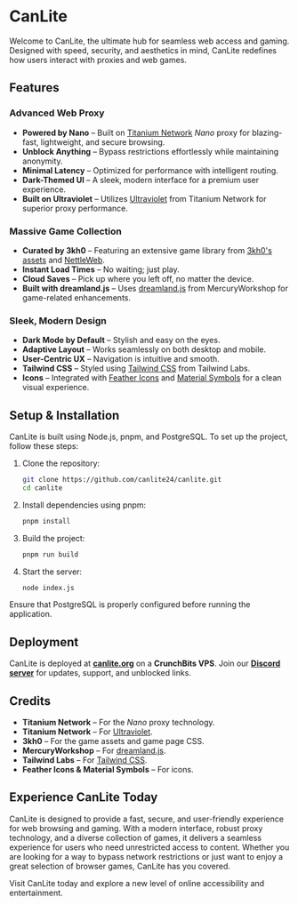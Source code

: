 # CanLite

Welcome to CanLite, the ultimate hub for seamless web access and gaming. Designed with speed, security, and aesthetics in mind, CanLite redefines how users interact with proxies and web games.

## Features

### Advanced Web Proxy
- **Powered by Nano** – Built on [Titanium Network](https://github.com/titaniumnetwork-dev/nano) *Nano* proxy for blazing-fast, lightweight, and secure browsing.
- **Unblock Anything** – Bypass restrictions effortlessly while maintaining anonymity.
- **Minimal Latency** – Optimized for performance with intelligent routing.
- **Dark-Themed UI** – A sleek, modern interface for a premium user experience.
- **Built on Ultraviolet** – Utilizes [Ultraviolet](https://github.com/titaniumnetwork-dev/Ultraviolet) from Titanium Network for superior proxy performance.

### Massive Game Collection
- **Curated by 3kh0** – Featuring an extensive game library from [3kh0's assets](https://gitlab.com/3kh0/3kh0-assets) and [NettleWeb](https://github.com/nettleweb/nettleweb).
- **Instant Load Times** – No waiting; just play.
- **Cloud Saves** – Pick up where you left off, no matter the device.
- **Built with dreamland.js** – Uses [dreamland.js](https://github.com/MercuryWorkshop/dreamland.js) from MercuryWorkshop for game-related enhancements.

### Sleek, Modern Design
- **Dark Mode by Default** – Stylish and easy on the eyes.
- **Adaptive Layout** – Works seamlessly on both desktop and mobile.
- **User-Centric UX** – Navigation is intuitive and smooth.
- **Tailwind CSS** – Styled using [Tailwind CSS](https://tailwindcss.com/) from Tailwind Labs.
- **Icons** – Integrated with [Feather Icons](https://feathericons.com/) and [Material Symbols](https://fonts.google.com/icons) for a clean visual experience.

## Setup & Installation

CanLite is built using Node.js, pnpm, and PostgreSQL. To set up the project, follow these steps:

1. Clone the repository:
   ```sh
   git clone https://github.com/canlite24/canlite.git
   cd canlite
   ```
2. Install dependencies using pnpm:
   ```sh
   pnpm install
   ```
3. Build the project:
   ```sh
   pnpm run build
   ```
4. Start the server:
   ```sh
   node index.js
   ```

Ensure that PostgreSQL is properly configured before running the application.

## Deployment
CanLite is deployed at **[canlite.org](https://canlite.org)** on a **CrunchBits VPS**. Join our **[Discord server](https://discord.gg/46gkEU5kpP)** for updates, support, and unblocked links.

## Credits
- **Titanium Network** – For the *Nano* proxy technology.
- **Titanium Network** – For [Ultraviolet](https://github.com/titaniumnetwork-dev/Ultraviolet).
- **3kh0** – For the game assets and game page CSS.
- **MercuryWorkshop** – For [dreamland.js](https://github.com/MercuryWorkshop/dreamland.js).
- **Tailwind Labs** – For [Tailwind CSS](https://tailwindcss.com/).
- **Feather Icons & Material Symbols** – For icons.

## Experience CanLite Today
CanLite is designed to provide a fast, secure, and user-friendly experience for web browsing and gaming. With a modern interface, robust proxy technology, and a diverse collection of games, it delivers a seamless experience for users who need unrestricted access to content. Whether you are looking for a way to bypass network restrictions or just want to enjoy a great selection of browser games, CanLite has you covered.

Visit CanLite today and explore a new level of online accessibility and entertainment.
